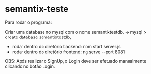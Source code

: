 # semantix-teste

Para rodar o programa:

Criar uma database no mysql com o nome semantixtestdb.
   -> mysql > create database semantixtestdb;

* rodar dentro do diretório backend:  npm start server.js
* rodar dentro do diretório frontend: ng serve --port 8081


OBS: Após realizar o SignUp, o Login deve ser efetuado manualmente clicando no botão Login.
